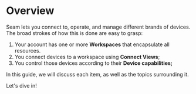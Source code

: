 # Overview

Seam lets you connect to, operate, and manage different brands of devices. The broad strokes of how this is done are easy to grasp:&#x20;

1. Your account has one or more **Workspaces** that encapsulate all resources.
2. You connect devices to a workspace using **Connect Views**;
3. You control those devices according to their **Device capabilities;**

In this guide, we will discuss each item, as well as the topics surrounding it.&#x20;

Let's dive in!&#x20;



